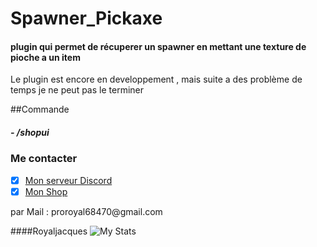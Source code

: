 # Spawner_Pickaxe
<h4>plugin qui permet de récuperer un spawner en mettant une texture de pioche a un item</h3>
<p>Le plugin est encore en developpement , mais suite a des problème de temps je ne peut pas le terminer </p>

##Commande
<h5>- /shopui </h5>


### Me contacter 
- [x] [Mon serveur Discord ](https://discord.gg/sJeW9re)
- [x] [Mon Shop ](https://aetherium.tebex.io/)
<p>par Mail : proroyal68470@gmail.com</p>

####Royaljacques
![My Stats](https://github-readme-stats.vercel.app/api?username=royaljacques&show_icons=true&count_private=true&hide_title=true)

